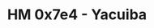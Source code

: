 ---
title: HM 0x7e4 - Yacuiba
description:  "Te invitamos a participar de la XI Versión del Hackmeeting Boliviano que se llevará los días 6, 7 y 8 de noviembre del 2020, nuestro Hackmeeting es un evento que reune a destacados profesionales de la tecnología informática, sistemas, redes, seguridad informática y otras especialidades, este evento esta abierto para todo público, este año en versión Virtual abierto para el mundo entero."
background: "img/fondo1.jpg"
---
